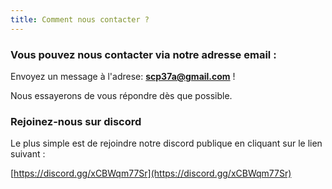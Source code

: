 ```yaml
---
title: Comment nous contacter ?
---
```


### Vous pouvez nous contacter via notre adresse email : 

Envoyez un message à l'adrese: **scp37a@gmail.com** !

Nous essayerons de vous répondre dès que possible.

### Rejoinez-nous sur discord 

Le plus simple est de rejoindre notre discord publique en cliquant sur le lien suivant : 

[https://discord.gg/xCBWqm77Sr](https://discord.gg/xCBWqm77Sr)